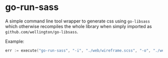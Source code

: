 # go-run-sass

A simple command line tool wrapper to generate css using `go-libsass` which otherwise recompiles the whole library when simply imported as `github.com/wellington/go-libsass`.

Example:

```go
err := execute("go-run-sass", "-i", "./web/wireframe.scss", "-o", "./web/generated.css")
```